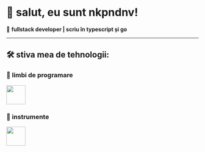 # 👋 salut, eu sunt nkpndnv!

🚀 **fullstack developer | scriu în typescript și go**

---

## 🛠️ stiva mea de tehnologii:

### 🔹 limbi de programare
<p align="left">
  <img src="https://skillicons.dev/icons?i=ts,js,go" height="50">
</p>

### 🔹 instrumente
<p align="left">
  <img src="https://skillicons.dev/icons?i=git,docker,discordjs,electron,mongodb,bash,mysql,express,vscode,webstorm,figma,nodejs,obsidian,react,tailwind,vue," height="50">
</p>
